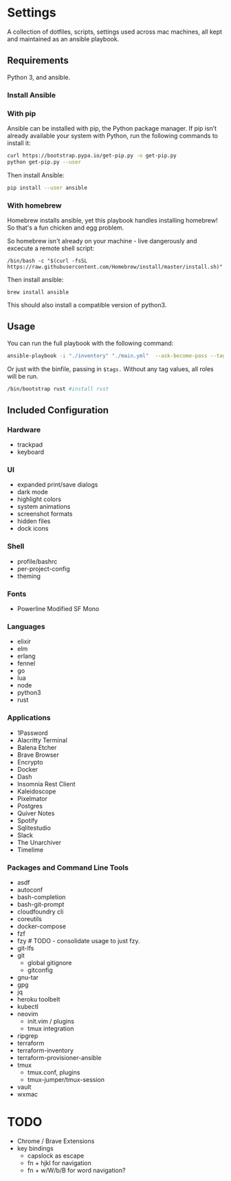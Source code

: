 # Settings

A collection of dotfiles, scripts, settings used across mac machines, all kept and maintained as an ansible playbook.


## Requirements

Python 3, and ansible.

### Install Ansible


### With pip

Ansible can be installed with pip, the Python package manager. If pip isn’t already available your system with Python, run the following commands to install it:

``` bash
curl https://bootstrap.pypa.io/get-pip.py -o get-pip.py
python get-pip.py --user
```

Then install Ansible:

``` bash
pip install --user ansible

```

### With homebrew

Homebrew installs ansible, yet this playbook handles installing homebrew! So that's a fun chicken and egg problem.

So homebrew isn't already on your machine - live dangerously and excecute a remote shell script:
```
/bin/bash -c "$(curl -fsSL https://raw.githubusercontent.com/Homebrew/install/master/install.sh)"
```

Then install ansible:
```
brew install ansible
```

This should also install a compatible version of python3. 

## Usage

You can run the full playbook with the following command:

``` bash
ansible-playbook -i "./inventory" "./main.yml"  --ask-become-pass --tags="all"
```

Or just with the binfile, passing in `$tags.` Without any tag values, all roles will be run.

``` bash
/bin/bootstrap rust #install rust
```


## Included Configuration

### Hardware

- trackpad
- keyboard

### UI
- expanded print/save dialogs
- dark mode
- highlight colors
- system animations
- screenshot formats
- hidden files
- dock icons

### Shell

- profile/bashrc
- per-project-config
- theming

### Fonts

- Powerline Modified SF Mono 

### Languages

- elixir
- elm
- erlang
- fennel
- go
- lua
- node
- python3
- rust

### Applications 

- 1Password
- Alacritty Terminal
- Balena Etcher
- Brave Browser
- Encrypto
- Docker
- Dash
- Insomnia Rest Client
- Kaleidoscope
- Pixelmator
- Postgres
- Quiver Notes 
- Spotify
- Sqlitestudio
- Slack
- The Unarchiver
- Timelime

### Packages and Command Line Tools

- asdf
- autoconf
- bash-completion
- bash-git-prompt
- cloudfoundry cli
- coreutils
- docker-compose
- fzf
- fzy # TODO - consolidate usage to just fzy.
- git-lfs
- git
    - global gitignore
    - gitconfig
- gnu-tar
- gpg
- jq
- heroku toolbelt
- kubectl
- neovim
    - init.vim / plugins
    - tmux integration
- ripgrep
- terraform
- terraform-inventory
- terraform-provisioner-ansible
- tmux
    - tmux.conf, plugins
    - tmux-jumper/tmux-session
- vault
- wxmac


# TODO

- Chrome / Brave Extensions
- key bindings
    - capslock as escape
    - fn + hjkl for navigation
    - fn + w/W/b/B for word navigation?
